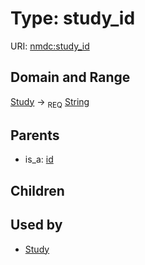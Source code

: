 
# Type: study_id




URI: [nmdc:study_id](https://microbiomedata/meta/study_id)


## Domain and Range

[Study](Study.md) ->  <sub>REQ</sub> [String](types/String.md)

## Parents

 *  is_a: [id](id.md)

## Children


## Used by

 * [Study](Study.md)
